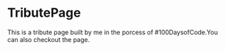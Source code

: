 # TributePage
This is a tribute page built by me in the porcess of #100DaysofCode.You can also checkout the page.
